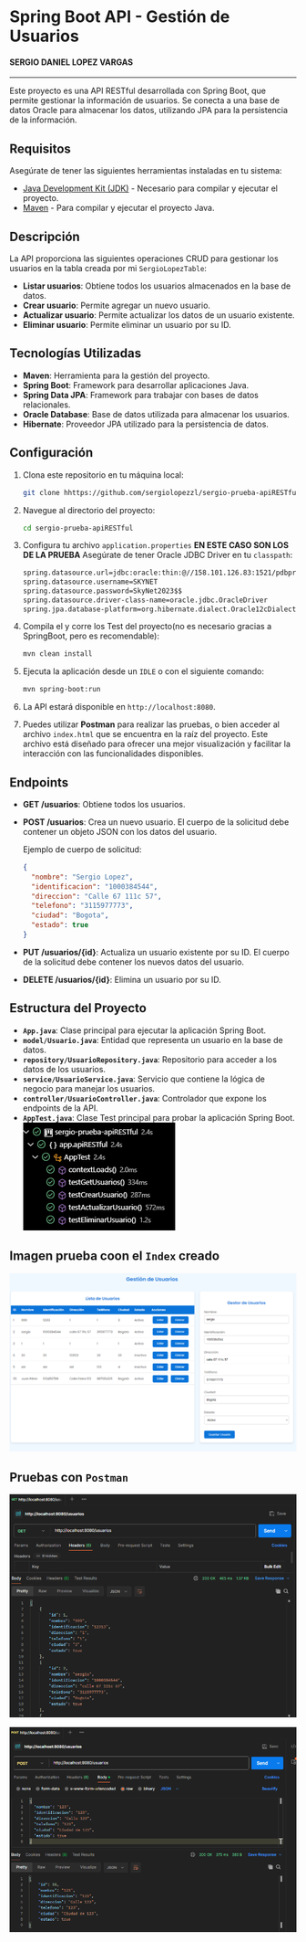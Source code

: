 # Spring Boot API - Gestión de Usuarios
#### SERGIO DANIEL LOPEZ VARGAS
___

Este proyecto es una API RESTful desarrollada con Spring Boot, que permite gestionar la información de usuarios. Se conecta a una base de datos Oracle para almacenar los datos, utilizando JPA para la persistencia de la información.

## Requisitos

Asegúrate de tener las siguientes herramientas instaladas en tu sistema:

- [Java Development Kit (JDK)](https://www.oracle.com/java/technologies/javase-downloads.html) - Necesario para compilar y ejecutar el proyecto.
- [Maven](https://maven.apache.org/install.html) - Para compilar y ejecutar el proyecto Java.

## Descripción

La API proporciona las siguientes operaciones CRUD para gestionar los usuarios en la tabla creada por mi `SergioLopezTable`:

- **Listar usuarios**: Obtiene todos los usuarios almacenados en la base de datos.
- **Crear usuario**: Permite agregar un nuevo usuario.
- **Actualizar usuario**: Permite actualizar los datos de un usuario existente.
- **Eliminar usuario**: Permite eliminar un usuario por su ID.

## Tecnologías Utilizadas

- **Maven**: Herramienta para la gestión del proyecto.
- **Spring Boot**: Framework para desarrollar aplicaciones Java.
- **Spring Data JPA**: Framework para trabajar con bases de datos relacionales.
- **Oracle Database**: Base de datos utilizada para almacenar los usuarios.
- **Hibernate**: Proveedor JPA utilizado para la persistencia de datos.

## Configuración

1. Clona este repositorio en tu máquina local:

    ```bash
    git clone hhttps://github.com/sergiolopezzl/sergio-prueba-apiRESTful.git
    ```

2. Navegue al directorio del proyecto: 

    ```bash
    cd sergio-prueba-apiRESTful
    ```

3. Configura tu archivo `application.properties` **EN ESTE CASO SON LOS DE LA PRUEBA** Asegúrate de tener Oracle JDBC Driver en tu `classpath`:

    ```properties
    spring.datasource.url=jdbc:oracle:thin:@//158.101.126.83:1521/pdbprod.sub08291947280.vcnsanfordtest.oraclevcn.com
    spring.datasource.username=SKYNET
    spring.datasource.password=SkyNet2023$$
    spring.datasource.driver-class-name=oracle.jdbc.OracleDriver
    spring.jpa.database-platform=org.hibernate.dialect.Oracle12cDialect
    ```
    

4. Compila el y corre los Test del proyecto(no es necesario gracias a SpringBoot, pero es recomendable):

    ```bash
    mvn clean install
    ```

5. Ejecuta la aplicación desde un `IDLE` o con el siguiente comando:

    ```bash
    mvn spring-boot:run
    ```

6. La API estará disponible en `http://localhost:8080`.

7. Puedes utilizar **Postman** para realizar las pruebas, o bien acceder al archivo `index.html` que se encuentra en la raíz del proyecto. Este archivo está diseñado para ofrecer una mejor visualización y facilitar la interacción con las funcionalidades disponibles.

## Endpoints

- **GET /usuarios**: Obtiene todos los usuarios.
- **POST /usuarios**: Crea un nuevo usuario. El cuerpo de la solicitud debe contener un objeto JSON con los datos del usuario.
  
  Ejemplo de cuerpo de solicitud:
  
  ```json
  {
    "nombre": "Sergio Lopez",
    "identificacion": "1000384544",
    "direccion": "Calle 67 111c 57",
    "telefono": "3115977773",
    "ciudad": "Bogota",
    "estado": true
  }
  ```

- **PUT /usuarios/{id}**: Actualiza un usuario existente por su ID. El cuerpo de la solicitud debe contener los nuevos datos del usuario.
  
- **DELETE /usuarios/{id}**: Elimina un usuario por su ID.

## Estructura del Proyecto

- **`App.java`**: Clase principal para ejecutar la aplicación Spring Boot.
- **`model/Usuario.java`**: Entidad que representa un usuario en la base de datos.
- **`repository/UsuarioRepository.java`**: Repositorio para acceder a los datos de los usuarios.
- **`service/UsuarioService.java`**: Servicio que contiene la lógica de negocio para manejar los usuarios.
- **`controller/UsuarioController.java`**: Controlador que expone los endpoints de la API.
- **`AppTest.java`**: Clase Test principal para probar la aplicación Spring Boot.
![test.png](imagenes/test.png)

## Imagen prueba coon el `Index` creado
![index.png](imagenes/index.png)

## Pruebas con `Postman`

![post1.png](imagenes/post1.png)

![post2.png](imagenes/post2.png)

